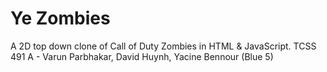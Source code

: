 # Ye Zombies <br> 
A 2D top down clone of Call of Duty Zombies in HTML & JavaScript.
TCSS 491 A - Varun Parbhakar, David Huynh, Yacine Bennour (Blue 5)
